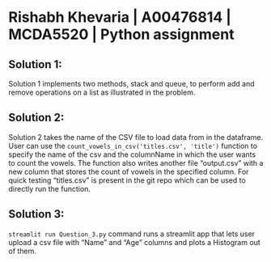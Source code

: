 # Rishabh Khevaria | A00476814 | MCDA5520 | Python assignment 

## Solution 1:
Solution 1 implements two methods, stack and queue, to perform add and remove operations on a list as illustrated in the problem.

## Solution 2:
Solution 2 takes the name of the CSV file to load data from in the dataframe. User can use the `count_vowels_in_csv('titles.csv', 'title')` function to specify the name of the csv and the columnName in which the user wants to count the vowels. The function also writes another file “output.csv” with a new column that stores the count of vowels in the specified column. For quick testing “titles.csv” is present in the git repo which can be used to directly run the function.

## Solution 3:
`streamlit run Question_3.py` command runs a streamlit app that lets user upload a csv file with “Name” and “Age” columns and plots a Histogram out of them.

